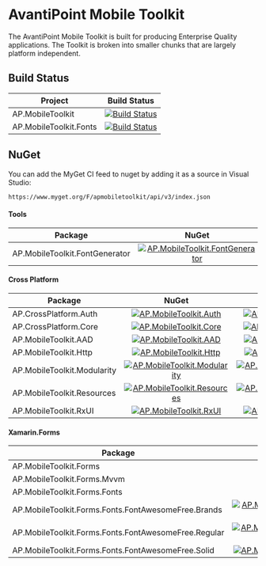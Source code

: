 # AvantiPoint Mobile Toolkit

The AvantiPoint Mobile Toolkit is built for producing Enterprise Quality applications. The Toolkit is broken into smaller chunks that are largely platform independent.

## Build Status

| Project | Build Status |
|---------|--------------|
| AP.MobileToolkit | [![Build Status](https://dev.azure.com/avantipoint/AP.MobileToolkit/_apis/build/status/AvantiPoint.AP.MobileToolkit?branchName=master)](https://dev.azure.com/avantipoint/AP.MobileToolkit/_build/latest?definitionId=66&branchName=master) |
| AP.MobileToolkit.Fonts | [![Build Status](https://dev.azure.com/avantipoint/AP.MobileToolkit/_apis/build/status/AvantiPoint.AP.MobileToolkit.Fonts?branchName=master&stageName=Build)](https://dev.azure.com/avantipoint/AP.MobileToolkit/_build/latest?definitionId=65&branchName=master) |

## NuGet

You can add the MyGet CI feed to nuget by adding it as a source in Visual Studio:

`https://www.myget.org/F/apmobiletoolkit/api/v3/index.json`

#### Tools

| Package | NuGet | MyGet |
|---------|:-----:|:-----:|
| AP.MobileToolkit.FontGenerator | [![AP.MobileToolkit.FontGenerator][MobileToolkitFontGeneratorShield]][MobileToolkitFontGeneratorNuGet] | [![AP.MobileToolkit.FontGenerator][MobileToolkitFontGeneratorMyGetShield]][MobileToolkitFontGeneratorMyGet] |

#### Cross Platform

| Package | NuGet | MyGet |
|-------|:-----:|:------:|
| AP.CrossPlatform.Auth | [![AP.MobileToolkit.Auth][CrossPlatAuthShield]][CrossPlatAuthNuGet] | [![AP.MobileToolkit.Auth][CrossPlatAuthMyGetShield]][CrossPlatAuthMyGet] |
| AP.CrossPlatform.Core | [![AP.MobileToolkit.Core][CrossPlatCoreShield]][CrossPlatCoreNuGet] | [![AP.MobileToolkit.Core][CrossPlatCoreMyGetShield]][CrossPlatCoreMyGet] |
| AP.MobileToolkit.AAD | [![AP.MobileToolkit.AAD][MobileToolkitAADShield]][MobileToolkitAADNuGet] | [![AP.MobileToolkit.AAD][MobileToolkitAADMyGetShield]][MobileToolkitAADMyGet] |
| AP.MobileToolkit.Http | [![AP.MobileToolkit.Http][MobileToolkitHttpShield]][MobileToolkitHttpNuGet] | [![AP.MobileToolkit.Http][MobileToolkitHttpMyGetShield]][MobileToolkitHttpMyGet] |
| AP.MobileToolkit.Modularity | [![AP.MobileToolkit.Modularity][MobileToolkitModularityShield]][MobileToolkitModularityNuGet] | [![AP.MobileToolkit.Modularity][MobileToolkitModularityMyGetShield]][MobileToolkitModularityMyGet] |
| AP.MobileToolkit.Resources | [![AP.MobileToolkit.Resources][MobileToolkitResourcesShield]][MobileToolkitResourcesNuGet] | [![AP.MobileToolkit.Resources][MobileToolkitResourcesMyGetShield]][MobileToolkitResourcesMyGet] |
| AP.MobileToolkit.RxUI | [![AP.MobileToolkit.RxUI][MobileToolkitRxUIShield]][MobileToolkitRxUINuGet] | [![AP.MobileToolkit.RxUI][MobileToolkitRxUIMyGetShield]][MobileToolkitRxUIMyGet] |

#### Xamarin.Forms

| Package | NuGet | MyGet |
|-------|:-----:|:------:|
| AP.MobileToolkit.Forms | [![AP.MobileToolkit.Forms][MobileToolkitFormsShield]][MobileToolkitFormsNuGet] | [![AP.MobileToolkit.Forms][MobileToolkitFormsMyGetShield]][MobileToolkitFormsMyGet] |
| AP.MobileToolkit.Forms.Mvvm | [![AP.MobileToolkit.Forms.Mvvm][MobileToolkitFormsMvvmShield]][MobileToolkitFormsMvvmNuGet] | [![AP.MobileToolkit.Forms.Mvvm][MobileToolkitFormsMvvmMyGetShield]][MobileToolkitFormsMvvmMyGet] |
| AP.MobileToolkit.Forms.Fonts | [![AP.MobileToolkit.Forms.Fonts][MobileToolkitFormsFontsShield]][MobileToolkitFormsFontsNuGet] | [![AP.MobileToolkit.Forms.Fonts][MobileToolkitFormsFontsMyGetShield]][MobileToolkitFormsFontsMyGet] |
| AP.MobileToolkit.Forms.Fonts.FontAwesomeFree.Brands | [![AP.MobileToolkit.Forms.Fonts.FontAwesomeFree.Brands][MobileToolkitFormsFontsFABrandsShield]][MobileToolkitFormsFontsFABrandsNuGet] | [![AP.MobileToolkit.Forms.Fonts.FontAwesomeFree.Brands][MobileToolkitFormsFontsFABrandsMyGetShield]][MobileToolkitFormsFontsFABrandsMyGet] |
| AP.MobileToolkit.Forms.Fonts.FontAwesomeFree.Regular | [![AP.MobileToolkit.Forms.Fonts.FontAwesomeFree.Regular][MobileToolkitFormsFontsFARegularShield]][MobileToolkitFormsFontsFARegularNuGet] | [![AP.MobileToolkit.Forms.Fonts.FontAwesomeFree.Regular][MobileToolkitFormsFontsFARegularMyGetShield]][MobileToolkitFormsFontsFARegularMyGet] |
| AP.MobileToolkit.Forms.Fonts.FontAwesomeFree.Solid | [![AP.MobileToolkit.Forms.Fonts.FontAwesomeFree.Solid][MobileToolkitFormsFontsFASolidShield]][MobileToolkitFormsFontsFASolidNuGet] | [![AP.MobileToolkit.Forms.Fonts.FontAwesomeFree.Solid][MobileToolkitFormsFontsFASolidMyGetShield]][MobileToolkitFormsFontsFASolidMyGet] |

[CrossPlatAuthNuGet]: https://www.nuget.org/packages/AP.CrossPlatform.Auth
[CrossPlatAuthShield]: https://img.shields.io/nuget/vpre/AP.CrossPlatform.Auth.svg
[CrossPlatAuthMyGet]: https://www.myget.org/feed/apmobiletoolkit/package/nuget/AP.CrossPlatform.Auth
[CrossPlatAuthMyGetShield]: https://img.shields.io/myget/apmobiletoolkit/vpre/AP.CrossPlatform.Auth.svg

[CrossPlatCoreNuGet]: https://www.nuget.org/packages/AP.CrossPlatform.Core
[CrossPlatCoreShield]: https://img.shields.io/nuget/vpre/AP.CrossPlatform.Core.svg
[CrossPlatCoreMyGet]: https://www.myget.org/feed/apmobiletoolkit/package/nuget/AP.CrossPlatform.Core
[CrossPlatCoreMyGetShield]: https://img.shields.io/myget/apmobiletoolkit/vpre/AP.CrossPlatform.Core.svg

[MobileToolkitNuGet]: https://www.nuget.org/packages/AP.MobileToolkit
[MobileToolkitShield]: https://img.shields.io/nuget/vpre/AP.MobileToolkit.svg
[MobileToolkitMyGet]: https://www.myget.org/feed/apmobiletoolkit/package/nuget/AP.MobileToolkit
[MobileToolkitMyGetShield]: https://img.shields.io/myget/apmobiletoolkit/vpre/AP.MobileToolkit.svg

[MobileToolkitAADNuGet]: https://www.nuget.org/packages/AP.MobileToolkit.AAD
[MobileToolkitAADShield]: https://img.shields.io/nuget/vpre/AP.MobileToolkit.AAD.svg
[MobileToolkitAADMyGet]: https://www.myget.org/feed/apmobiletoolkit/package/nuget/AP.MobileToolkit.AAD
[MobileToolkitAADMyGetShield]: https://img.shields.io/myget/apmobiletoolkit/vpre/AP.MobileToolkit.AAD.svg

[MobileToolkitHttpNuGet]: https://www.nuget.org/packages/AP.MobileToolkit.Http
[MobileToolkitHttpShield]: https://img.shields.io/nuget/vpre/AP.MobileToolkit.Http.svg
[MobileToolkitHttpMyGet]: https://www.myget.org/feed/apmobiletoolkit/package/nuget/AP.MobileToolkit.Http
[MobileToolkitHttpMyGetShield]: https://img.shields.io/myget/apmobiletoolkit/vpre/AP.MobileToolkit.Http.svg

[MobileToolkitModularityNuGet]: https://www.nuget.org/packages/AP.MobileToolkit.Modularity
[MobileToolkitModularityShield]: https://img.shields.io/nuget/vpre/AP.MobileToolkit.Modularity.svg
[MobileToolkitModularityMyGet]: https://www.myget.org/feed/apmobiletoolkit/package/nuget/AP.MobileToolkit.Modularity
[MobileToolkitModularityMyGetShield]: https://img.shields.io/myget/apmobiletoolkit/vpre/AP.MobileToolkit.Modularity.svg

[MobileToolkitResourcesNuGet]: https://www.nuget.org/packages/AP.MobileToolkit.Resources
[MobileToolkitResourcesShield]: https://img.shields.io/nuget/vpre/AP.MobileToolkit.Resources.svg
[MobileToolkitResourcesMyGet]: https://www.myget.org/feed/apmobiletoolkit/package/nuget/AP.MobileToolkit.Resources
[MobileToolkitResourcesMyGetShield]: https://img.shields.io/myget/apmobiletoolkit/vpre/AP.MobileToolkit.Resources.svg

[MobileToolkitRxUINuGet]: https://www.nuget.org/packages/AP.MobileToolkit.RxUI
[MobileToolkitRxUIShield]: https://img.shields.io/nuget/vpre/AP.MobileToolkit.RxUI.svg
[MobileToolkitRxUIMyGet]: https://www.myget.org/feed/apmobiletoolkit/package/nuget/AP.MobileToolkit.RxUI
[MobileToolkitRxUIMyGetShield]: https://img.shields.io/myget/apmobiletoolkit/vpre/AP.MobileToolkit.RxUI.svg

<!-- Tools -->
[MobileToolkitFontGeneratorNuGet]: https://www.nuget.org/packages/AP.MobileToolkit.FontGenerator
[MobileToolkitFontGeneratorShield]: https://img.shields.io/nuget/vpre/AP.MobileToolkit.FontGenerator.svg
[MobileToolkitFontGeneratorMyGet]: https://www.myget.org/feed/apmobiletoolkit/package/nuget/AP.MobileToolkit.FontGenerator
[MobileToolkitFontGeneratorMyGetShield]: https://img.shields.io/myget/apmobiletoolkit/vpre/AP.MobileToolkit.FontGenerator.svg

<!-- Xamarin.Forms -->
[MobileToolkitFormsNuGet]: https://www.nuget.org/packages/AP.MobileToolkit.Forms
[MobileToolkitFormsShield]: https://img.shields.io/nuget/vpre/AP.MobileToolkit.Forms.svg
[MobileToolkitFormsMyGet]: https://www.myget.org/feed/apmobiletoolkit/package/nuget/AP.MobileToolkit.Forms
[MobileToolkitFormsMyGetShield]: https://img.shields.io/myget/apmobiletoolkit/vpre/AP.MobileToolkit.Forms.svg

[MobileToolkitFormsMvvmNuGet]: https://www.nuget.org/packages/AP.MobileToolkit.Forms.Mvvm
[MobileToolkitFormsMvvmShield]: https://img.shields.io/nuget/vpre/AP.MobileToolkit.Forms.Mvvm.svg
[MobileToolkitFormsMvvmMyGet]: https://www.myget.org/feed/apmobiletoolkit/package/nuget/AP.MobileToolkit.Forms.Mvvm
[MobileToolkitFormsMvvmMyGetShield]: https://img.shields.io/myget/apmobiletoolkit/vpre/AP.MobileToolkit.Forms.Mvvm.svg

[MobileToolkitFormsFontsNuGet]: https://www.nuget.org/packages/AP.MobileToolkit.Forms.Fonts
[MobileToolkitFormsFontsShield]: https://img.shields.io/nuget/vpre/AP.MobileToolkit.Forms.Fonts.svg
[MobileToolkitFormsFontsMyGet]: https://www.myget.org/feed/apmobiletoolkit/package/nuget/AP.MobileToolkit.Forms.Fonts
[MobileToolkitFormsFontsMyGetShield]: https://img.shields.io/myget/apmobiletoolkit/vpre/AP.MobileToolkit.Forms.Fonts.svg

[MobileToolkitFormsFontsFABrandsNuGet]: https://www.nuget.org/packages/AP.MobileToolkit.Forms.Fonts.FontAwesomeFree.Brands
[MobileToolkitFormsFontsFABrandsShield]: https://img.shields.io/nuget/vpre/AP.MobileToolkit.Forms.Fonts.FontAwesomeFree.Brands.svg
[MobileToolkitFormsFontsFABrandsMyGet]: https://www.myget.org/feed/apmobiletoolkit/package/nuget/AP.MobileToolkit.Forms.Fonts.FontAwesomeFree.Brands
[MobileToolkitFormsFontsFABrandsMyGetShield]: https://img.shields.io/myget/apmobiletoolkit/vpre/AP.MobileToolkit.Forms.Fonts.FontAwesomeFree.Brands.svg

[MobileToolkitFormsFontsFARegularNuGet]: https://www.nuget.org/packages/AP.MobileToolkit.Forms.Fonts.FontAwesomeFree.Regular
[MobileToolkitFormsFontsFARegularShield]: https://img.shields.io/nuget/vpre/AP.MobileToolkit.Forms.Fonts.FontAwesomeFree.Regular.svg
[MobileToolkitFormsFontsFARegularMyGet]: https://www.myget.org/feed/apmobiletoolkit/package/nuget/AP.MobileToolkit.Forms.Fonts.FontAwesomeFree.Regular
[MobileToolkitFormsFontsFARegularMyGetShield]: https://img.shields.io/myget/apmobiletoolkit/vpre/AP.MobileToolkit.Forms.Fonts.FontAwesomeFree.Regular.svg

[MobileToolkitFormsFontsFASolidNuGet]: https://www.nuget.org/packages/AP.MobileToolkit.Forms.Fonts.FontAwesomeFree.Solid
[MobileToolkitFormsFontsFASolidShield]: https://img.shields.io/nuget/vpre/AP.MobileToolkit.Forms.Fonts.FontAwesomeFree.Solid.svg
[MobileToolkitFormsFontsFASolidMyGet]: https://www.myget.org/feed/apmobiletoolkit/package/nuget/AP.MobileToolkit.Forms.Fonts.FontAwesomeFree.Solid
[MobileToolkitFormsFontsFASolidMyGetShield]: https://img.shields.io/myget/apmobiletoolkit/vpre/AP.MobileToolkit.Forms.Fonts.FontAwesomeFree.Solid.svg